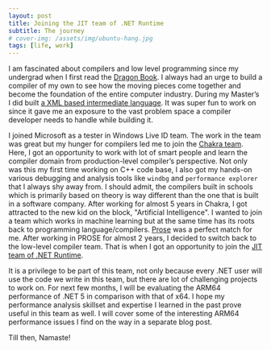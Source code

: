 ```yaml
---
layout: post
title: Joining the JIT team of .NET Runtime
subtitle: The journey
# cover-img: /assets/img/ubuntu-hang.jpg
tags: [life, work]
---
```


I am fascinated about compilers and low level programming since my undergrad when I first read the [Dragon Book](https://en.wikipedia.org/wiki/Compilers:_Principles,_Techniques,_and_Tools). I always had an urge to build a compiler of my own to see how the moving pieces come together and become the foundation of the entire computer industry. During my Master’s I did built [a XML based intermediate language](https://github.com/kunalspathak/uxml). It was super fun to work on since it gave me an exposure to the vast problem space a compiler developer needs to handle while building it.

I joined Microsoft as a tester in Windows Live ID team. The work in the team was great but my hunger for compilers led me to join the [Chakra team](https://github.com/microsoft/ChakraCore). Here, I got an opportunity to work with lot of smart people and learn the compiler domain from production-level compiler’s perspective. Not only was this my first time working on C++ code base, I also got my hands-on various debugging and analysis tools like `windbg` and `performance explorer` that I always shy away from. I should admit, the compilers built in schools which is primarily based on theory is way different than the one that is built in a software company. After working for almost 5 years in Chakra, I got attracted to the new kid on the block, "Artificial Intelligence". I wanted to join a team which works in machine learning but at the same time has its roots back to programming language/compilers. [Prose](https://microsoft.github.io/prose/) was a perfect match for me. After working in PROSE for almost 2 years, I decided to switch back to the low-level compiler team. That is when I got an opportunity to join the [JIT team of .NET Runtime](https://github.com/dotnet/runtime). 

It is a privilege to be part of this team, not only because every .NET user will use the code we write in this team, but there are lot of challenging projects to work on. For next few months, I will be evaluating the ARM64 performance of .NET 5 in comparison with that of x64. I hope my performance analysis skillset and expertise I learned in the past prove useful in this team as well. I will cover some of the interesting ARM64 performance issues I find on the way in a separate blog post.

Till then, Namaste!